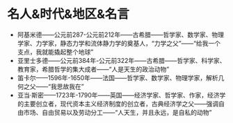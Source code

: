 # 名人&时代&地区&名言

* 阿基米德——公元前287-公元前212年——古希腊——哲学家、数学家、物理学家、力学家，静态力学和流体静力学的奠基人，“力学之父”——“给我一个支点，我就能撬起整个地球”
* 亚里士多德——公元前384年-公元前322年——古希腊——哲学家、科学家、教育家，希腊哲学的集大成者——“人是天生的政治动物”
* 笛卡尔——1596年-1650年——法国——哲学家、数学家、物理学家，解析几何之父——“我思故我在”
* 亚当·斯密——1723年-1790年——英国——经济学家、哲学家、作家，经济学的主要创立者，现代资本主义经济制度的创立者，古典经济学之父——强调自由市场、自由贸易以及劳动分工——“人天生，并且永远，是自私的动物”
